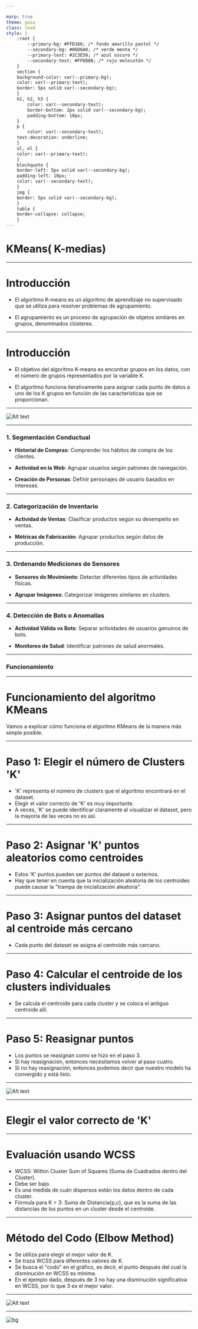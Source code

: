 ```yaml
---

marp: true
theme: gaia
class: lead
style: |
    :root {
        --primary-bg: #FFD166; /* fondo amarillo pastel */
        --secondary-bg: #06D6A0; /* verde menta */
        --primary-text: #2C3E50; /* azul oscuro */
        --secondary-text: #FF6B6B; /* rojo melocotón */
    }
    section {
    background-color: var(--primary-bg);
    color: var(--primary-text);
    border: 5px solid var(--secondary-bg);
    }
    h1, h2, h3 {
        color: var(--secondary-text);
        border-bottom: 2px solid var(--secondary-bg);
        padding-bottom: 10px;
    }
    p {
        color: var(--secondary-text);
    text-decoration: underline;
    }
    ul, ol {
    color: var(--primary-text);
    }
    blockquote {
    border-left: 5px solid var(--secondary-bg);
    padding-left: 10px;
    color: var(--secondary-text);
    }
    img {
    border: 5px solid var(--secondary-bg);
    }
    table {
    border-collapse: collapse;
    }
---
```

# KMeans( K-medias)
---
# Introducción
- El algoritmo K-means es un algoritmo de aprendizaje no supervisado que se utiliza para resolver problemas de agrupamiento.

- El agrupamiento es un proceso de agrupación de objetos similares en grupos, denominados clústeres.

---
# Introducción
- El objetivo del algoritmo K-means es encontrar grupos en los datos, con el número de grupos representados por la variable K.

- El algoritmo funciona iterativamente para asignar cada punto de datos a uno de los K grupos en función de las características que se proporcionan.
---

![Alt text](https://i.imgur.com/rwkQNbv.png)

--- 

### 1. Segmentación Conductual

- **Historial de Compras**: Comprender los hábitos de compra de los clientes.
  
    

- **Actividad en la Web**: Agrupar usuarios según patrones de navegación.
  

- **Creación de Personas**: Definir personajes de usuario basados en intereses.


---

### 2. Categorización de Inventario

- **Actividad de Ventas**: Clasificar productos según su desempeño en ventas.


- **Métricas de Fabricación**: Agrupar productos según datos de producción.

---

### 3. Ordenando Mediciones de Sensores

- **Sensores de Movimiento**: Detectar diferentes tipos de actividades físicas.

   

- **Agrupar Imágenes**: Categorizar imágenes similares en clusters.

    

---

### 4. Detección de Bots o Anomalías

- **Actividad Válida vs Bots**: Separar actividades de usuarios genuinos de bots.

    

- **Monitoreo de Salud**: Identificar patrones de salud anormales.

  

---

### Funcionamiento

---

# Funcionamiento del algoritmo KMeans

Vamos a explicar cómo funciona el algoritmo KMeans de la manera más simple posible.

---

# Paso 1: Elegir el número de Clusters 'K'

- 'K' representa el número de clusters que el algoritmo encontrará en el dataset. 
- Elegir el valor correcto de 'K' es muy importante. 
- A veces, 'K' se puede identificar claramente al visualizar el dataset, pero la mayoría de las veces no es así. 

---

# Paso 2: Asignar 'K' puntos aleatorios como centroides

- Estos 'K' puntos pueden ser puntos del dataset o externos. 
- Hay que tener en cuenta que la inicialización aleatoria de los centroides puede causar la "trampa de inicialización aleatoria". 

---

# Paso 3: Asignar puntos del dataset al centroide más cercano

- Cada punto del dataset se asigna al centroide más cercano. 

---

# Paso 4: Calcular el centroide de los clusters individuales

- Se calcula el centroide para cada cluster y se coloca el antiguo centroide allí. 

---

# Paso 5: Reasignar puntos

- Los puntos se reasignan como se hizo en el paso 3. 
- Si hay reasignación, entonces necesitamos volver al paso cuatro. 
- Si no hay reasignación, entonces podemos decir que nuestro modelo ha convergido y está listo.

---

![Alt text](https://i.imgur.com/3jTk7Y0.png)

---
# Elegir el valor correcto de 'K'

---

# Evaluación usando WCSS

- WCSS: Within Cluster Sum of Squares (Suma de Cuadrados dentro del Cluster).
- Debe ser bajo.
- Es una medida de cuán dispersos están los datos dentro de cada cluster.
- Fórmula para K = 3: Suma de Distancia(p,c), que es la suma de las distancias de los puntos en un cluster desde el centroide.

---

# Método del Codo (Elbow Method)

- Se utiliza para elegir el mejor valor de K.
- Se traza WCSS para diferentes valores de K.
- Se busca el "codo" en el gráfico, es decir, el punto después del cual la disminución en WCSS es mínima.
- En el ejemplo dado, después de 3 no hay una disminución significativa en WCSS, por lo que 3 es el mejor valor.

---

![Alt text](https://i.imgur.com/5W63xul.png)

---

![bg](https://i.imgur.com/gi9p7V5.png)

